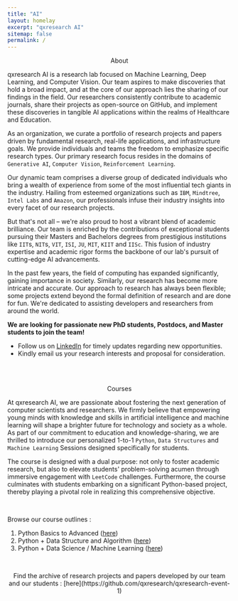 ```yaml
---
title: "AI"
layout: homelay
excerpt: "qxresearch AI"
sitemap: false
permalink: /
---
```


<p align="center">
  About
</p>

qxresearch AI is a research lab focused on Machine Learning, Deep Learning, and Computer Vision. Our team aspires to make discoveries that hold a broad impact, and at the core of our approach lies the sharing of our findings in the field. Our researchers consistently contribute to academic journals, share their projects as open-source on GitHub, and implement these discoveries in tangible AI applications within the realms of Healthcare and Education.

As an organization, we curate a portfolio of research projects and papers driven by fundamental research, real-life applications, and infrastructure goals. We provide individuals and teams the freedom to emphasize specific research types. Our primary research focus resides in the domains of `Generative AI`, `Computer Vision`, `Reinforcement Learning`. 

Our dynamic team comprises a diverse group of dedicated individuals who bring a wealth of experience from some of the most influential tech giants in the industry. Hailing from esteemed organizations such as `IBM`, `Mindtree`, `Intel Labs` and `Amazon`, our professionals infuse their industry insights into every facet of our research projects.

But that's not all – we're also proud to host a vibrant blend of academic brilliance. Our team is enriched by the contributions of exceptional students pursuing their Masters and Bachelors degrees from prestigious institutions like `IIT`s, `NIT`s, `VIT`, `ISI`, `JU`, `MIT`, `KIIT` and `IISc`. This fusion of industry expertise and academic rigor forms the backbone of our lab's pursuit of cutting-edge AI advancements.

In the past few years, the field of computing has expanded significantly, gaining importance in society. Similarly, our research has become more intricate and accurate. Our approach to research has always been flexible; some projects extend beyond the formal definition of research and are done for fun. We're dedicated to assisting developers and researchers from around the world.

**We are looking for passionate new PhD students, Postdocs, and Master students to join the team!** <br> 
- Follow us on [LinkedIn](https://linkedin.com/company/qxresearch) for timely updates regarding new opportunities.
- Kindly email us your research interests and proposal for consideration.

<br>
<br> 



<p align="center">
  Courses
</p>


At qxresearch AI, we are passionate about fostering the next generation of computer scientists and researchers. We firmly believe that empowering young minds with knowledge and skills in artificial intelligence and machine learning will shape a brighter future for technology and society as a whole. As part of our commitment to education and knowledge-sharing, we are thrilled to introduce our personalized 1-to-1 `Python`, `Data Structures` and `Machine Learning` Sessions designed specifically for students. 

The course is designed with a dual purpose: not only to foster academic research, but also to elevate students' problem-solving acumen through immersive engagement with `LeetCode` challenges. Furthermore, the course culminates with students embarking on a significant Python-based project, thereby playing a pivotal role in realizing this comprehensive objective.

<br>

Browse our course outlines : 
1. Python Basics to Advanced ([here]())
2. Python + Data Structure and Algorithm ([here]())
3. Python + Data Science / Machine Learning ([here]())

<br> 


<p style="text-align: center;">Find the archive of research projects and papers developed by our team and our students : [here](https://github.com/qxresearch/qxresearch-event-1)</p>


<br>
<br>
